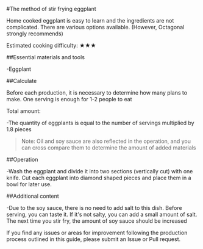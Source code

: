 #The method of stir frying eggplant

Home cooked eggplant is easy to learn and the ingredients are not complicated. There are various options available. (However, Octagonal strongly recommends)

Estimated cooking difficulty: ★★★

##Essential materials and tools

-Eggplant

##Calculate

Before each production, it is necessary to determine how many plans to make. One serving is enough for 1-2 people to eat

Total amount:

-The quantity of eggplants is equal to the number of servings multiplied by 1.8 pieces

>Note: Oil and soy sauce are also reflected in the operation, and you can cross compare them to determine the amount of added materials

##Operation

-Wash the eggplant and divide it into two sections (vertically cut) with one knife. Cut each eggplant into diamond shaped pieces and place them in a bowl for later use.

##Additional content

-Due to the soy sauce, there is no need to add salt to this dish. Before serving, you can taste it. If it's not salty, you can add a small amount of salt. The next time you stir fry, the amount of soy sauce should be increased

If you find any issues or areas for improvement following the production process outlined in this guide, please submit an Issue or Pull request.